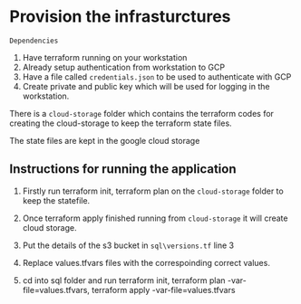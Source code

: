 # Provision the infrasturctures

`Dependencies`

1. Have terraform running on your workstation 
2. Already setup authentication from workstation to GCP 
3. Have a file called `credentials.json` to be used to authenticate with GCP
4. Create private and public key which will be used for logging in the workstation. 


There is a `cloud-storage` folder which contains the terraform codes for creating the cloud-storage to keep the terraform state files.

The state files are kept in the google cloud storage


## Instructions for running the application 

1. Firstly run terraform init, terraform plan on the `cloud-storage` folder to keep the statefile. 
2. Once terraform apply finished running from `cloud-storage` it will create cloud storage. 
3. Put the details of the s3 bucket in `sql\versions.tf` line 3


2. Replace values.tfvars files with the correspoinding correct values. 
3. cd into sql folder and run terraform init, terraform plan -var-file=values.tfvars, terraform apply -var-file=values.tfvars